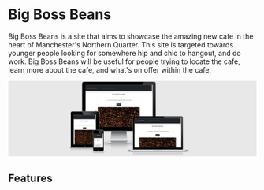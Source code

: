 # Big Boss Beans

Big Boss Beans is a site that aims to showcase the amazing new cafe in the heart of Manchester's Northern Quarter. This site is targeted towards younger people looking for somewhere hip and chic to hangout, and do work. Big Boss Beans will be useful for people trying to locate the cafe, learn more about the cafe, and what's on offer within the cafe.

![Image displaying responsiveness within the design](assets/imgs/responsive.png)
## Features

